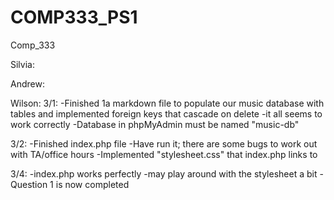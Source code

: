 # COMP333_PS1
Comp_333

Silvia:

Andrew:

Wilson:
3/1:
-Finished 1a markdown file to populate our music database with tables and implemented foreign keys that cascade on delete
-it all seems to work correctly
-Database in phpMyAdmin must be named "music-db"

3/2:
-Finished index.php file
-Have run it; there are some bugs to work out with TA/office hours
-Implemented "stylesheet.css" that index.php links to

3/4:
-index.php works perfectly
-may play around with the stylesheet a bit
-Question 1 is now completed
